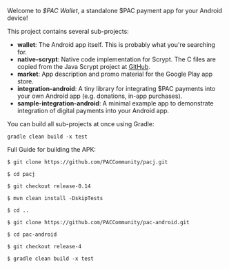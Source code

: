 Welcome to _$PAC Wallet_, a standalone $PAC payment app for your Android device!

This project contains several sub-projects:

 * __wallet__:
     The Android app itself. This is probably what you're searching for.
 * __native-scrypt__:
     Native code implementation for Scrypt. The C files are copied from the
     Java Scrypt project at [GitHub](https://github.com/wg/scrypt).
 * __market__:
     App description and promo material for the Google Play app store.
 * __integration-android__:
     A tiny library for integrating $PAC payments into your own Android app
     (e.g. donations, in-app purchases).
 * __sample-integration-android__:
     A minimal example app to demonstrate integration of digital payments into
     your Android app.

You can build all sub-projects at once using Gradle:

`gradle clean build -x test`

Full Guide for building the APK:

`$ git clone https://github.com/PACCommunity/pacj.git `

`$ cd pacj`

`$ git checkout release-0.14`

`$ mvn clean install -DskipTests`

`$ cd ..`

`$ git clone https://github.com/PACCommunity/pac-android.git `

`$ cd pac-android`

`$ git checkout release-4`

`$ gradle clean build -x test`



